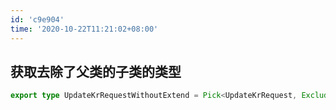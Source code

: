 ```yaml
---
id: 'c9e904'
time: '2020-10-22T11:21:02+08:00'
---
```

## 获取去除了父类的子类的类型
```typescript
export type UpdateKrRequestWithoutExtend = Pick<UpdateKrRequest, Exclude<keyof UpdateKrRequest, keyof RouterRequest<OKROperationContext>>>;
```